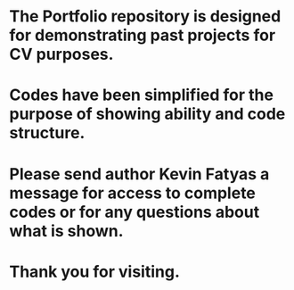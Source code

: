# The Portfolio repository is designed for demonstrating past projects for CV purposes. 
# Codes have been simplified for the purpose of showing ability and code structure.
# Please send author Kevin Fatyas a message for access to complete codes or for any questions about what is shown.

# Thank you for visiting.
